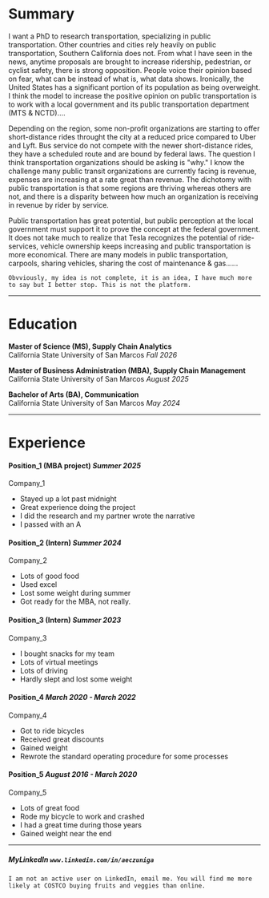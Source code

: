 # Summary
I want a PhD to research transportation, specializing in public transportation. Other countries and cities rely heavily on public transportation, Southern California does not. From what I have seen in the news, anytime proposals are brought to increase ridership, pedestrian, or cyclist safety, there is strong opposition. People voice their opinion based on fear, what can be instead of what is, what data shows. Ironically, the United States has a significant portion of its population as being overweight. I think the model to increase the positive opinion on public transportation is to work with a local government and its public transportation department (MTS & NCTD)....

Depending on the region, some non-profit organizations are starting to offer short-distance rides throught the city at a reduced price compared to Uber and Lyft. Bus service do not compete with the newer short-distance rides, they have a scheduled route and are bound by federal laws. The question I think transportation organizations should be asking is "why." I know the challenge many public transit organizations are currently facing is revenue, expenses are increasing at a rate great than revenue. The dichotomy with public transportation is that some regions are thriving whereas others are not, and there is a disparity between how much an organization is receiving in revenue by rider by service. 

Public transportation has great potential, but public perception at the local government must support it to prove the concept at the federal government. It does not take much to realize that Tesla recognizes the potential of ride-services, vehicle ownership keeps increasing and public transportation is more economical. There are many models in public transportation, carpools, sharing vehicles, sharing the cost of maintenance & gas......


```Obvviously, my idea is not complete, it is an idea, I have much more to say but I better stop. This is not the platform.```

***

# Education
**Master of Science (MS), Supply Chain Analytics**          
California State University of San Marcos      _Fall 2026_

**Master of Business Administration (MBA), Supply Chain Management**          
California State University of San Marcos      _August 2025_

**Bachelor of Arts (BA), Communication**          
California State University of San Marcos      _May 2024_


***

# Experience
#### Position_1 (MBA project)     _Summer 2025_
Company_1
*   Stayed up a lot past midnight
*   Great experience doing the project
*   I did the research and my partner wrote the narrative
*   I passed with an A


#### Position_2 (Intern)      _Summer 2024_
Company_2
*   Lots of good food
*   Used excel
*   Lost some weight during summer
*   Got ready for the MBA, not really.


#### Position_3 (Intern)      _Summer 2023_
Company_3
*   I bought snacks for my team
*   Lots of virtual meetings
*   Lots of driving
*   Hardly slept and lost some weight


#### Position_4      _March 2020 - March 2022_
Company_4
*   Got to ride bicycles 
*   Received great discounts
*   Gained weight
*   Rewrote the standard operating procedure for some processes

#### Position_5      _August 2016 - March 2020_
Company_5
*   Lots of great food
*   Rode my bicycle to work and crashed
*   I had a great time during those years
*   Gained weight near the end

***

##### _MyLinkedIn `www.linkedin.com/in/aeczuniga`_ #####

```
I am not an active user on LinkedIn, email me. You will find me more likely at COSTCO buying fruits and veggies than online.
```
